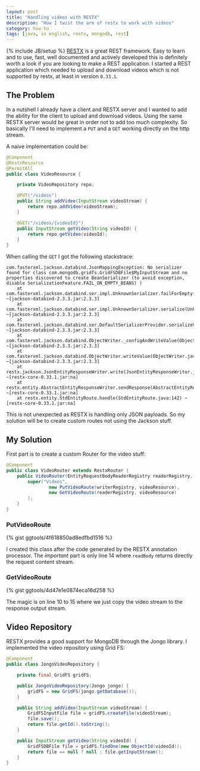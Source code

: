 ```yaml
---
layout: post
title: "Handling videos with RESTX"
description: "How I twist the arm of restx to work with videos"
category: how-to
tags: [java, in english, restx, mongodb, rest]
---
```

{% include JB/setup %}
[RESTX](http://restx.io) is a great REST framework. Easy to learn and to use, fast, well documented and actively developed this is definitely worth a look if you are looking to make a REST application. I started a REST application which needed to upload and download videos which is not supported by restx, at least in version `0.33.1`.
<!--more-->

## The Problem

In a nutshell I already have a client and RESTX server and I wanted to add the ability for the client to upload and download videos. Using the same RESTX server would be great in order not to add too much complexity. So basically I'll need to implement a `PUT` and a `GET` working directly on the http stream.

A naive implementation could be:

```java
@Component
@RestxResource
@PermitAll
public class VideoResource {

    private VideoRepository repo;

    @PUT("/videos")
    public String addVideo(InputStream videoStream) {
        return repo.addVideo(videoStream);
    }

    @GET("/videos/{videoId}")
    public InputStream getVideo(String videoId) {
        return repo.getVideo(videoId);
    }
}
```

When calling the `GET` I got the following stackstrace:

```
com.fasterxml.jackson.databind.JsonMappingException: No serializer found for class com.mongodb.gridfs.GridFSDBFile$MyInputStream and no properties discovered to create BeanSerializer (to avoid exception, disable SerializationFeature.FAIL_ON_EMPTY_BEANS) )
	at com.fasterxml.jackson.databind.ser.impl.UnknownSerializer.failForEmpty(UnknownSerializer.java:59) ~[jackson-databind-2.3.3.jar:2.3.3]
	at com.fasterxml.jackson.databind.ser.impl.UnknownSerializer.serialize(UnknownSerializer.java:26) ~[jackson-databind-2.3.3.jar:2.3.3]
	at com.fasterxml.jackson.databind.ser.DefaultSerializerProvider.serializeValue(DefaultSerializerProvider.java:114) ~[jackson-databind-2.3.3.jar:2.3.3]
	at com.fasterxml.jackson.databind.ObjectWriter._configAndWriteValue(ObjectWriter.java:809) ~[jackson-databind-2.3.3.jar:2.3.3]
	at com.fasterxml.jackson.databind.ObjectWriter.writeValue(ObjectWriter.java:666) ~[jackson-databind-2.3.3.jar:2.3.3]
	at restx.jackson.JsonEntityResponseWriter.write(JsonEntityResponseWriter.java:30) ~[restx-core-0.33.1.jar:na]
	at restx.entity.AbstractEntityResponseWriter.sendResponse(AbstractEntityResponseWriter.java:35) ~[restx-core-0.33.1.jar:na]
	at restx.entity.StdEntityRoute.handle(StdEntityRoute.java:142) ~[restx-core-0.33.1.jar:na]
```

This is not unexpected as RESTX is handling only JSON payloads. So my solution will be to create custom routes not using the Jackson stuff.

## My Solution

First part is to create a custom Router for the video stuff:

```java
@Component
public class VideoRouter extends RestxRouter {
    public VideoRouter(EntityRequestBodyReaderRegistry readerRegistry, EntityResponseWriterRegistry writerRegistry, VideoResource videoResource) {
        super("Videos",
                new PutVideoRoute(writerRegistry, videoResource),
                new GetVideoRoute(readerRegistry, videoResource)
        );
    }
}
```

### PutVideoRoute

{% gist ggtools/4f618850ad8edfbd1516 %}

I created this class after the code generated by the RESTX annotation processor. The *important* part is only line 14 where `readBody` returns directly the request content stream.

### GetVideoRoute

{% gist ggtools/4d47e1e0874eca16d258 %}

The magic is on line 10 to 15 where we just copy the video stream to the response output stream.

## Video Repository

RESTX provides a good support for MongoDB through the Jongo library. I implemented the video repository using Grid FS:

```java
@Component
public class JongoVideoRepository {

    private final GridFS gridFS;

    public JongoVideoRepository(Jongo jongo) {
        gridFS = new GridFS(jongo.getDatabase());
    }

    public String addVideo(InputStream videoStream) {
        GridFSInputFile file = gridFS.createFile(videoStream);
        file.save();
        return file.getId().toString();
    }

    public InputStream getVideo(String videoId) {
        GridFSDBFile file = gridFS.findOne(new ObjectId(videoId));
        return file == null ? null : file.getInputStream();
    }
}
```
